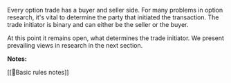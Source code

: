 Every option trade has a buyer and seller side. For many problems in option research, it's vital to determine the party that initiated the transaction. The trade initiator is binary and can either be the seller or the buyer. 

At this point it remains open, what determines the trade initiator. We present prevailing views in research in the next section.

**Notes:**

[[🔢Basic rules notes]]